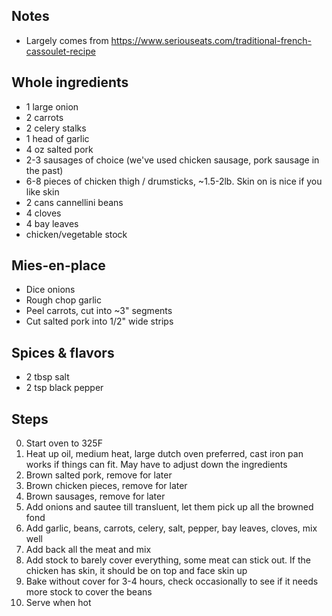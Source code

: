 ## Notes
- Largely comes from https://www.seriouseats.com/traditional-french-cassoulet-recipe

## Whole ingredients
- 1 large onion
- 2 carrots
- 2 celery stalks
- 1 head of garlic
- 4 oz salted pork
- 2-3 sausages of choice (we've used chicken sausage, pork sausage in the past)
- 6-8 pieces of chicken thigh / drumsticks, ~1.5-2lb. Skin on is nice if you like skin
- 2 cans cannellini beans
- 4 cloves
- 4 bay leaves
- chicken/vegetable stock

## Mies-en-place
- Dice onions
- Rough chop garlic
- Peel carrots, cut into ~3" segments
- Cut salted pork into 1/2" wide strips

## Spices & flavors
- 2 tbsp salt
- 2 tsp black pepper

## Steps
0. Start oven to 325F
1. Heat up oil, medium heat, large dutch oven preferred, cast iron pan works if things can fit. May have to adjust down the ingredients
2. Brown salted pork, remove for later
3. Brown chicken pieces, remove for later
4. Brown sausages, remove for later
5. Add onions and sautee till transluent, let them pick up all the browned fond
6. Add garlic, beans, carrots, celery, salt, pepper, bay leaves, cloves, mix well
7. Add back all the meat and mix
8. Add stock to barely cover everything, some meat can stick out. If the chicken has skin, it should be on top and face skin up
9. Bake without cover for 3-4 hours, check occasionally to see if it needs more stock to cover the beans
10. Serve when hot
